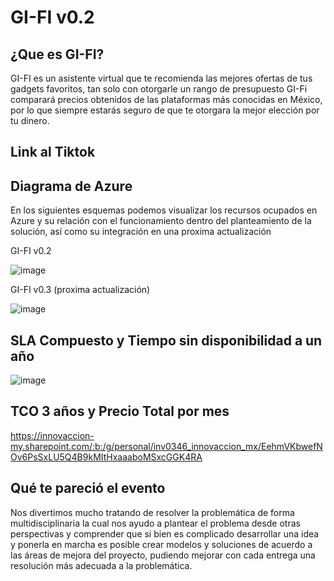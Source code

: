 # GI-FI v0.2

## ¿Que es GI-FI?

GI-FI es un asistente virtual que te recomienda las mejores ofertas de tus gadgets favoritos, tan solo con otorgarle un rango de presupuesto GI-Fi comparará precios obtenidos de las plataformas más conocidas en México, por lo que siempre estarás seguro de que te otorgara la mejor elección por tu dinero.

## Link al Tiktok



## Diagrama de Azure

En los siguientes esquemas podemos visualizar los recursos ocupados en Azure y su relación con el funcionamiento dentro del planteamiento de la solución, así como su integración en una proxima actualización

GI-FI v0.2

![image](https://user-images.githubusercontent.com/94363566/146697640-fea94ce3-91f6-4a00-bb74-49e12f3bbe60.png)



GI-FI v0.3 (proxima actualización)

![image](https://user-images.githubusercontent.com/94363566/146697661-470fa06c-c8d6-44c5-b3f9-5c0c5db9d153.png)

## SLA Compuesto y Tiempo sin disponibilidad a un año

![image](https://user-images.githubusercontent.com/94363566/146697687-3143ea4d-bd55-49d2-bae1-df41a7addbc5.png)

## TCO 3 años y Precio Total por mes

https://innovaccion-my.sharepoint.com/:b:/g/personal/inv0346_innovaccion_mx/EehmVKbwefNOv6PsSxLU5Q4B9kMItHxaaaboMSxcGGK4RA

## Qué te pareció el evento

Nos divertimos mucho tratando de resolver la problemática de forma multidisciplinaria
la cual nos ayudo a plantear el problema desde otras perspectivas y comprender
que si bien es complicado desarrollar una idea y ponerla en marcha es posible
crear modelos y soluciones de acuerdo a las áreas de mejora del proyecto,
pudiendo mejorar con cada entrega una resolución más adecuada a la problemática.
